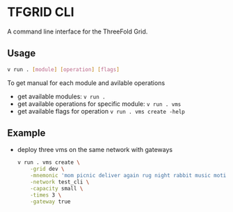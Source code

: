 # TFGRID CLI
A command line interface for the ThreeFold Grid.

## Usage
```bash
v run . [module] [operation] [flags]
```
To get manual for each module and avilable operations

- get available modules:
    `v run .`
- get available operations for specific module:
    `v run . vms`
- get available flags for operation
    `v run . vms create -help`

## Example
- deploy three vms on the same network with gateways
    ```bash
    v run . vms create \
        -grid dev \
        -mnemonic 'mom picnic deliver again rug night rabbit music motion hole lion where' \
        -network test_cli \
        -capacity small \
        -times 3 \
        -gateway true
    ```